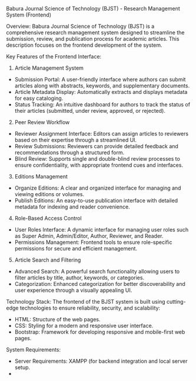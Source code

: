 Babura Journal Science of Technology (BJST) - Research Management System (Frontend)

Overview:
Babura Journal Science of Technology (BJST) is a comprehensive research management system designed to streamline the submission, review, and publication process for academic articles. This description focuses on the frontend development of the system.

Key Features of the Frontend Interface:

1. Article Management System
- Submission Portal: A user-friendly interface where authors can submit articles along with abstracts, keywords, and supplementary documents.
- Article Metadata Display: Automatically extracts and displays metadata for easy cataloging.
- Status Tracking: An intuitive dashboard for authors to track the status of their articles (submitted, under review, approved, or rejected).

2. Peer Review Workflow
- Reviewer Assignment Interface: Editors can assign articles to reviewers based on their expertise through a streamlined UI.
- Review Submissions: Reviewers can provide detailed feedback and recommendations through a structured form.
- Blind Review: Supports single and double-blind review processes to ensure confidentiality, with appropriate frontend cues and interfaces.

3. Editions Management
- Organize Editions: A clear and organized interface for managing and viewing editions or volumes.
- Publish Editions: An easy-to-use publication interface with detailed metadata for indexing and reader convenience.

4. Role-Based Access Control
- User Roles Interface: A dynamic interface for managing user roles such as Super Admin, Admin/Editor, Author, Reviewer, and Reader.
- Permissions Management: Frontend tools to ensure role-specific permissions for secure and efficient management.

5. Article Search and Filtering
- Advanced Search: A powerful search functionality allowing users to filter articles by title, author, keywords, or categories.
- Categorization: Enhanced categorization for better discoverability and user experience through a visually appealing UI.

Technology Stack:
The frontend of the BJST system is built using cutting-edge technologies to ensure reliability, security, and scalability:
- HTML: Structure of the web pages.
- CSS: Styling for a modern and responsive user interface.
- Bootstrap: Framework for developing responsive and mobile-first web pages.

System Requirements:
- Server Requirements: XAMPP (for backend integration and local server setup.
- 
